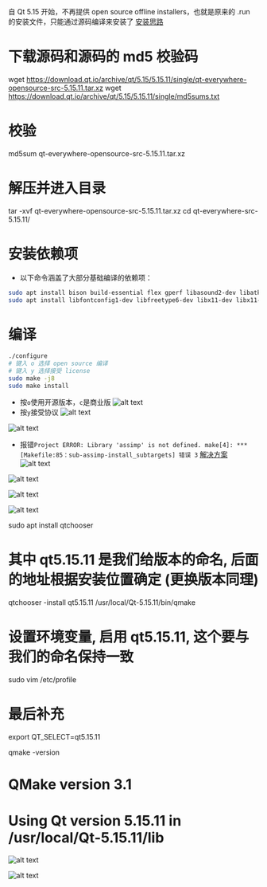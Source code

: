 自 Qt 5.15 开始，不再提供 open source offline installers，也就是原来的 .run 的安装文件，只能通过源码编译来安装了
[安装思路](https://blog.csdn.net/weixin_44200757/article/details/134043270)

# 下载源码和源码的 md5 校验码

wget <https://download.qt.io/archive/qt/5.15/5.15.11/single/qt-everywhere-opensource-src-5.15.11.tar.xz>
wget <https://download.qt.io/archive/qt/5.15/5.15.11/single/md5sums.txt>

# 校验

md5sum qt-everywhere-opensource-src-5.15.11.tar.xz

# 解压并进入目录

tar -xvf qt-everywhere-opensource-src-5.15.11.tar.xz
cd qt-everywhere-src-5.15.11/

# 安装依赖项

- 以下命令涵盖了大部分基础编译的依赖项：

```sh
sudo apt install bison build-essential flex gperf libasound2-dev libatkmm-1.6-dev libbz2-dev libcap-dev libcups2-dev libdrm-dev libegl1-mesa-dev libfontconfig1-dev libfreetype6-dev libglu1-mesa-dev  libicu-dev libnss3-dev libpci-dev libpulse-dev libssl-dev libudev-dev libx11-dev libx11-xcb-dev libxcb-composite0 libxcb-composite0-dev libxcb-cursor-dev libxcb-cursor0 libxcb-damage0 libxcb-damage0-dev libxcb-dpms0 libxcb-dpms0-dev libxcb-dri2-0 libxcb-dri2-0-dev libxcb-dri3-0 libxcb-dri3-dev libxcb-ewmh-dev libxcb-ewmh2 libxcb-glx0 libxcb-glx0-dev libxcb-icccm4 libxcb-icccm4-dev libxcb-image0 libxcb-image0-dev libxcb-keysyms1 libxcb-keysyms1-dev libxcb-present-dev libxcb-present0 libxcb-randr0 libxcb-randr0-dev libxcb-record0 libxcb-record0-dev libxcb-render-util0 libxcb-render-util0-dev libxcb-render0 libxcb-render0-dev libxcb-res0 libxcb-res0-dev libxcb-screensaver0 libxcb-screensaver0-dev libxcb-shape0 libxcb-shape0-dev libxcb-shm0 libxcb-shm0-dev libxcb-sync-dev libxcb-sync1 libxcb-util-dev libxcb-util0-dev libxcb-util1 libxcb-xf86dri0 libxcb-xf86dri0-dev libxcb-xfixes0 libxcb-xfixes0-dev libxcb-xinerama0 libxcb-xinerama0-dev libxcb-xkb-dev libxcb-xkb1 libxcb-xtest0 libxcb-xtest0-dev libxcb-xv0 libxcb-xv0-dev libxcb-xvmc0 libxcb-xvmc0-dev libxcb1 libxcb1-dev libxcomposite-dev libxcursor-dev libxdamage-dev libxext-dev libxfixes-dev libxi-dev libxrandr-dev libxrender-dev libxslt1-dev libxss-dev libxtst-dev perl ruby  python-is-python2 llvm libclang-dev zstd dbus libpango1.0-dev libcogl-pango-dev libjpeg-dev libdbus-1-dev libdbus-glib-1-dev
sudo apt install libfontconfig1-dev libfreetype6-dev libx11-dev libx11-xcb-dev libxext-dev libxfixes-dev libxi-dev libxrender-dev libxcb1-dev libxcb-glx0-dev libxcb-keysyms1-dev libxcb-image0-dev libxcb-shm0-dev libxcb-icccm4-dev libxcb-sync0-dev libxcb-xfixes0-dev libxcb-shape0-dev libxcb-randr0-dev libxcb-render-util0-dev  libxkbcommon-dev libxkbcommon-x11-dev
```

# 编译

```sh
./configure
# 键入 o 选择 open source 编译
# 键入 y 选择接受 license
sudo make -j8
sudo make install
```

- 按`o`使用开源版本，`c`是商业版
![alt text](image-7.png)
- 按`y`接受协议
![alt text](image-8.png)

![alt text](image-9.png)

- 报错`Project ERROR: Library 'assimp' is not defined. make[4]: *** [Makefile:85：sub-assimp-install_subtargets] 错误 3`
[解决方案](https://blog.csdn.net/Taozi825232603/article/details/132220891)
![alt text](image-10.png)

![alt text](image-12.png)

![alt text](image-11.png)

![alt text](image-13.png)

sudo apt install qtchooser

# 其中 qt5.15.11 是我们给版本的命名, 后面的地址根据安装位置确定 (更换版本同理)

qtchooser -install qt5.15.11 /usr/local/Qt-5.15.11/bin/qmake

# 设置环境变量, 启用 qt5.15.11, 这个要与我们的命名保持一致

sudo vim /etc/profile

# 最后补充

export QT_SELECT=qt5.15.11

qmake -version

# QMake version 3.1

# Using Qt version 5.15.11 in /usr/local/Qt-5.15.11/lib

![alt text](image-14.png)

![alt text](image-15.png)
